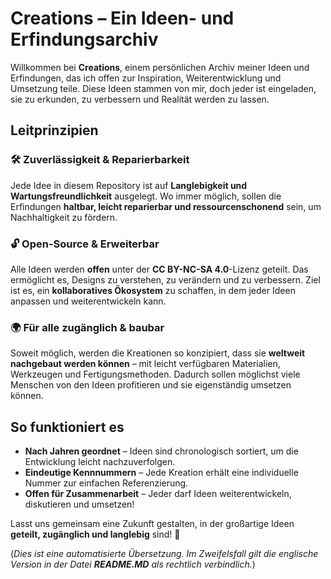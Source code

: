 # Creations – Ein Ideen- und Erfindungsarchiv  

Willkommen bei **Creations**, einem persönlichen Archiv meiner Ideen und Erfindungen, das ich offen zur Inspiration, Weiterentwicklung und Umsetzung teile. Diese Ideen stammen von mir, doch jeder ist eingeladen, sie zu erkunden, zu verbessern und Realität werden zu lassen.  

## Leitprinzipien  
### 🛠️ **Zuverlässigkeit & Reparierbarkeit**  
Jede Idee in diesem Repository ist auf **Langlebigkeit und Wartungsfreundlichkeit** ausgelegt. Wo immer möglich, sollen die Erfindungen **haltbar, leicht reparierbar und ressourcenschonend** sein, um Nachhaltigkeit zu fördern.  

### 🔓 **Open-Source & Erweiterbar**  
Alle Ideen werden **offen** unter der **CC BY-NC-SA 4.0**-Lizenz geteilt. Das ermöglicht es, Designs zu verstehen, zu verändern und zu verbessern. Ziel ist es, ein **kollaboratives Ökosystem** zu schaffen, in dem jeder Ideen anpassen und weiterentwickeln kann.  

### 🌍 **Für alle zugänglich & baubar**  
Soweit möglich, werden die Kreationen so konzipiert, dass sie **weltweit nachgebaut werden können** – mit leicht verfügbaren Materialien, Werkzeugen und Fertigungsmethoden. Dadurch sollen möglichst viele Menschen von den Ideen profitieren und sie eigenständig umsetzen können.  

## So funktioniert es  
- **Nach Jahren geordnet** – Ideen sind chronologisch sortiert, um die Entwicklung leicht nachzuverfolgen.  
- **Eindeutige Kennnummern** – Jede Kreation erhält eine individuelle Nummer zur einfachen Referenzierung.  
- **Offen für Zusammenarbeit** – Jeder darf Ideen weiterentwickeln, diskutieren und umsetzen!  

Lasst uns gemeinsam eine Zukunft gestalten, in der großartige Ideen **geteilt, zugänglich und langlebig** sind! 🚀

(*Dies ist eine automatisierte Übersetzung. Im Zweifelsfall gilt die englische Version in der Datei **README.MD** als rechtlich verbindlich.*)
